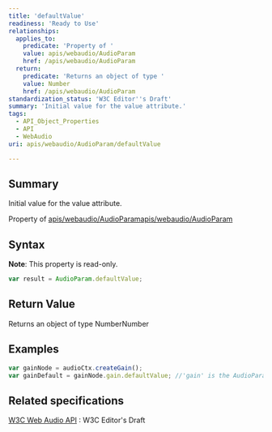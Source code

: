 ```yaml
---
title: 'defaultValue'
readiness: 'Ready to Use'
relationships:
  applies_to:
    predicate: 'Property of '
    value: apis/webaudio/AudioParam
    href: /apis/webaudio/AudioParam
  return:
    predicate: 'Returns an object of type '
    value: Number
    href: /apis/webaudio/AudioParam
standardization_status: 'W3C Editor''s Draft'
summary: 'Initial value for the value attribute.'
tags:
  - API_Object_Properties
  - API
  - WebAudio
uri: apis/webaudio/AudioParam/defaultValue

---
```

## Summary

Initial value for the value attribute.

Property of [apis/webaudio/AudioParam](/apis/webaudio/AudioParam)[apis/webaudio/AudioParam](/apis/webaudio/AudioParam)

## Syntax

**Note**: This property is read-only.

``` js
var result = AudioParam.defaultValue;
```

## Return Value

Returns an object of type NumberNumber

## Examples

``` js
var gainNode = audioCtx.createGain();
var gainDefault = gainNode.gain.defaultValue; //'gain' is the AudioParam
```

## Related specifications

[W3C Web Audio API](http://webaudio.github.io/web-audio-api/)
:   W3C Editor's Draft
